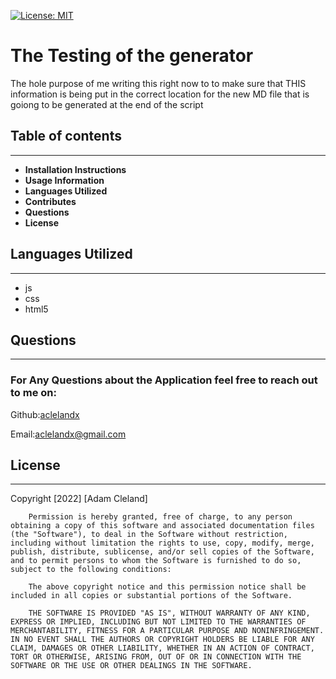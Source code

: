 
[![License: MIT](https://img.shields.io/badge/License-MIT-yellow.svg)](https://opensource.org/licenses/MIT)
# The Testing of the generator

The hole purpose of me writing this right now to to make sure that THIS information is being put in the correct location for the new MD file that is goiong to be generated at the end of the script

## Table of contents
---
- **Installation Instructions**
- **Usage Information**
- **Languages Utilized**
- **Contributes**
- **Questions**
- **License**

## Languages Utilized
---

* js
* css
* html5

## Questions
---

 ### For Any Questions about the Application feel free to reach out to me on:

Github:[aclelandx](https://github.com/aclelandx)

Email:<aclelandx@gmail.com>

## License
---
Copyright [2022] [Adam Cleland]

        Permission is hereby granted, free of charge, to any person obtaining a copy of this software and associated documentation files (the "Software"), to deal in the Software without restriction, including without limitation the rights to use, copy, modify, merge, publish, distribute, sublicense, and/or sell copies of the Software, and to permit persons to whom the Software is furnished to do so, subject to the following conditions:
        
        The above copyright notice and this permission notice shall be included in all copies or substantial portions of the Software.
        
        THE SOFTWARE IS PROVIDED "AS IS", WITHOUT WARRANTY OF ANY KIND, EXPRESS OR IMPLIED, INCLUDING BUT NOT LIMITED TO THE WARRANTIES OF MERCHANTABILITY, FITNESS FOR A PARTICULAR PURPOSE AND NONINFRINGEMENT. IN NO EVENT SHALL THE AUTHORS OR COPYRIGHT HOLDERS BE LIABLE FOR ANY CLAIM, DAMAGES OR OTHER LIABILITY, WHETHER IN AN ACTION OF CONTRACT, TORT OR OTHERWISE, ARISING FROM, OUT OF OR IN CONNECTION WITH THE SOFTWARE OR THE USE OR OTHER DEALINGS IN THE SOFTWARE.